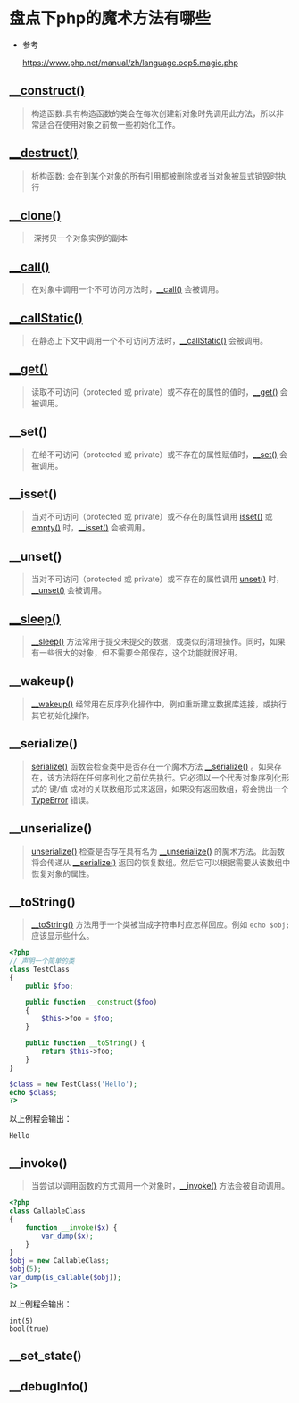 # 盘点下php的魔术方法有哪些

- 参考

  https://www.php.net/manual/zh/language.oop5.magic.php

  

## [__construct()](https://www.php.net/manual/zh/language.oop5.decon.php#object.construct)

> 构造函数:具有构造函数的类会在每次创建新对象时先调用此方法，所以非常适合在使用对象之前做一些初始化工作。

## [__destruct()](https://www.php.net/manual/zh/language.oop5.decon.php#object.construct)

>  析构函数: 会在到某个对象的所有引用都被删除或者当对象被显式销毁时执行

## [__clone()](https://www.php.net/manual/zh/language.oop5.cloning.php#object.clone)

> ​	深拷贝一个对象实例的副本

## [__call()](https://www.php.net/manual/zh/language.oop5.overloading.php#object.call)  

>在对象中调用一个不可访问方法时，[__call()](https://www.php.net/manual/zh/language.oop5.overloading.php#object.call) 会被调用。

## [__callStatic()](https://www.php.net/manual/zh/language.oop5.overloading.php#object.call)

>在静态上下文中调用一个不可访问方法时，[__callStatic()](https://www.php.net/manual/zh/language.oop5.overloading.php#object.callstatic) 会被调用。

## [__get()](https://www.php.net/manual/zh/language.oop5.overloading.php#object.get)

>读取不可访问（protected 或 private）或不存在的属性的值时，[__get()](https://www.php.net/manual/zh/language.oop5.overloading.php#object.get) 会被调用。

## __set()

>在给不可访问（protected 或 private）或不存在的属性赋值时，[__set()](https://www.php.net/manual/zh/language.oop5.overloading.php#object.set) 会被调用。

## __isset()

> 当对不可访问（protected 或 private）或不存在的属性调用 [isset()](https://www.php.net/manual/zh/function.isset.php) 或 [empty()](https://www.php.net/manual/zh/function.empty.php) 时，[__isset()](https://www.php.net/manual/zh/language.oop5.overloading.php#object.isset) 会被调用。

## __unset()

> 当对不可访问（protected 或 private）或不存在的属性调用 [unset()](https://www.php.net/manual/zh/function.unset.php) 时，[__unset()](https://www.php.net/manual/zh/language.oop5.overloading.php#object.unset) 会被调用。

## [__sleep()](https://www.php.net/manual/zh/language.oop5.magic.php#object.sleep)

> [__sleep()](https://www.php.net/manual/zh/language.oop5.magic.php#object.sleep) 方法常用于提交未提交的数据，或类似的清理操作。同时，如果有一些很大的对象，但不需要全部保存，这个功能就很好用。

## __wakeup()

> [__wakeup()](https://www.php.net/manual/zh/language.oop5.magic.php#object.wakeup) 经常用在反序列化操作中，例如重新建立数据库连接，或执行其它初始化操作。

## __serialize()

> [serialize()](https://www.php.net/manual/zh/function.serialize.php) 函数会检查类中是否存在一个魔术方法 [__serialize()](https://www.php.net/manual/zh/language.oop5.magic.php#object.serialize) 。如果存在，该方法将在任何序列化之前优先执行。它必须以一个代表对象序列化形式的 键/值 成对的关联数组形式来返回，如果没有返回数组，将会抛出一个 [TypeError](https://www.php.net/manual/zh/class.typeerror.php) 错误。

## __unserialize()

>  [unserialize()](https://www.php.net/manual/zh/function.unserialize.php) 检查是否存在具有名为 [__unserialize()](https://www.php.net/manual/zh/language.oop5.magic.php#object.unserialize) 的魔术方法。此函数将会传递从 [__serialize()](https://www.php.net/manual/zh/language.oop5.magic.php#object.serialize) 返回的恢复数组。然后它可以根据需要从该数组中恢复对象的属性。

## __toString()

> [__toString()](https://www.php.net/manual/zh/language.oop5.magic.php#object.tostring) 方法用于一个类被当成字符串时应怎样回应。例如 `echo $obj;` 应该显示些什么。

```php
<?php
// 声明一个简单的类
class TestClass
{
    public $foo;

    public function __construct($foo) 
    {
        $this->foo = $foo;
    }

    public function __toString() {
        return $this->foo;
    }
}

$class = new TestClass('Hello');
echo $class;
?>
```

以上例程会输出：

```
Hello
```

## __invoke()

> 当尝试以调用函数的方式调用一个对象时，[__invoke()](https://www.php.net/manual/zh/language.oop5.magic.php#object.invoke) 方法会被自动调用。

```php
<?php
class CallableClass 
{
    function __invoke($x) {
        var_dump($x);
    }
}
$obj = new CallableClass;
$obj(5);
var_dump(is_callable($obj));
?>
```

以上例程会输出：

```
int(5)
bool(true)
```

## __set_state()

## __debugInfo()